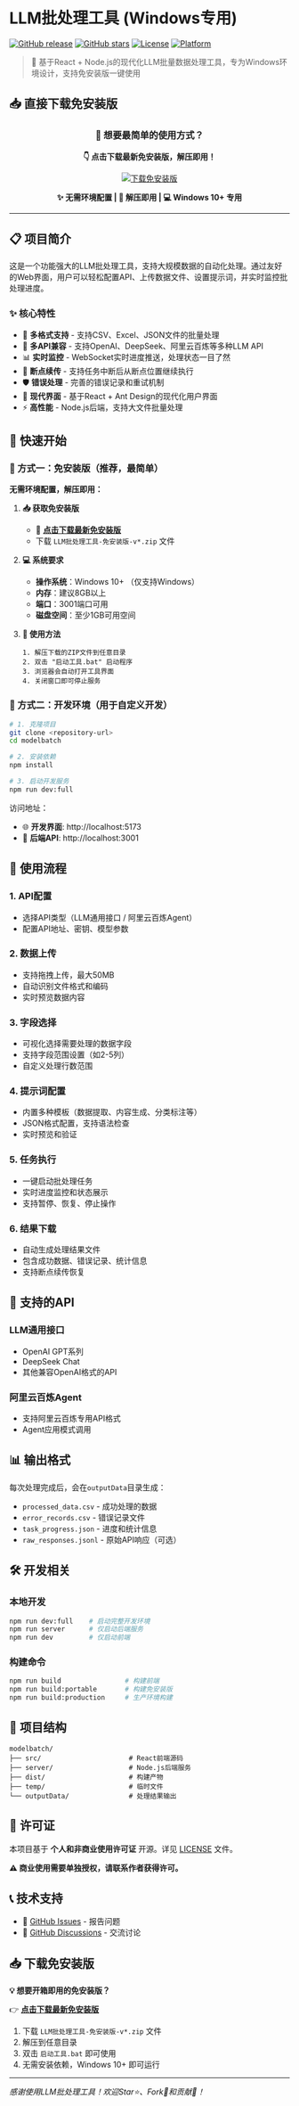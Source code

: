 # LLM批处理工具 (Windows专用)

[![GitHub release](https://img.shields.io/github/release/tomyzcf/modelbatch.svg)](https://github.com/tomyzcf/modelbatch/releases)
[![GitHub stars](https://img.shields.io/github/stars/tomyzcf/modelbatch.svg)](https://github.com/tomyzcf/modelbatch/stargazers)
[![License](https://img.shields.io/badge/license-Personal%20%26%20Non--Commercial-blue.svg)](LICENSE)
[![Platform](https://img.shields.io/badge/platform-Windows%2010%2B-blue.svg)]()

> 🚀 基于React + Node.js的现代化LLM批量数据处理工具，专为Windows环境设计，支持免安装版一键使用

## 📥 直接下载免安装版

<div align="center">

### 🎯 想要最简单的使用方式？

**👇 点击下载最新免安装版，解压即用！**

[![下载免安装版](https://img.shields.io/badge/下载免安装版-最新版本-brightgreen?style=for-the-badge&logo=download)](https://github.com/tomyzcf/modelbatch/releases/latest)

**✨ 无需环境配置 | 🚀 解压即用 | 💻 Windows 10+ 专用**

</div>

---

## 📋 项目简介

这是一个功能强大的LLM批处理工具，支持大规模数据的自动化处理。通过友好的Web界面，用户可以轻松配置API、上传数据文件、设置提示词，并实时监控批处理进度。

### ✨ 核心特性

- 🎯 **多格式支持** - 支持CSV、Excel、JSON文件的批量处理
- 🔌 **多API兼容** - 支持OpenAI、DeepSeek、阿里云百炼等多种LLM API
- 📊 **实时监控** - WebSocket实时进度推送，处理状态一目了然
- 💾 **断点续传** - 支持任务中断后从断点位置继续执行
- 🛡️ **错误处理** - 完善的错误记录和重试机制
- 🎨 **现代界面** - 基于React + Ant Design的现代化用户界面
- ⚡ **高性能** - Node.js后端，支持大文件批量处理

## 🚀 快速开始

### 🎯 方式一：免安装版（推荐，最简单）

**无需环境配置，解压即用：**

1. **📥 获取免安装版**
   - 🔗 **[点击下载最新免安装版](https://github.com/tomyzcf/modelbatch/releases/latest)** 
   - 下载 `LLM批处理工具-免安装版-v*.zip` 文件

2. **💻 系统要求**
   - **操作系统**：Windows 10+ （仅支持Windows）
   - **内存**：建议8GB以上
   - **端口**：3001端口可用
   - **磁盘空间**：至少1GB可用空间

3. **🚀 使用方法**
   ```
   1. 解压下载的ZIP文件到任意目录
   2. 双击 "启动工具.bat" 启动程序
   3. 浏览器会自动打开工具界面
   4. 关闭窗口即可停止服务
   ```

### 💾 方式二：开发环境（用于自定义开发）

```bash
# 1. 克隆项目
git clone <repository-url>
cd modelbatch

# 2. 安装依赖
npm install

# 3. 启动开发服务
npm run dev:full
```

访问地址：
- 🌐 **开发界面**: http://localhost:5173
- 🔧 **后端API**: http://localhost:3001

## 🎯 使用流程

### 1. API配置
- 选择API类型（LLM通用接口 / 阿里云百炼Agent）
- 配置API地址、密钥、模型参数

### 2. 数据上传
- 支持拖拽上传，最大50MB
- 自动识别文件格式和编码
- 实时预览数据内容

### 3. 字段选择
- 可视化选择需要处理的数据字段
- 支持字段范围设置（如2-5列）
- 自定义处理行数范围

### 4. 提示词配置
- 内置多种模板（数据提取、内容生成、分类标注等）
- JSON格式配置，支持语法检查
- 实时预览和验证

### 5. 任务执行
- 一键启动批处理任务
- 实时进度监控和状态展示
- 支持暂停、恢复、停止操作

### 6. 结果下载
- 自动生成处理结果文件
- 包含成功数据、错误记录、统计信息
- 支持断点续传恢复

## 🔌 支持的API

### LLM通用接口
- OpenAI GPT系列
- DeepSeek Chat
- 其他兼容OpenAI格式的API

### 阿里云百炼Agent
- 支持阿里云百炼专用API格式
- Agent应用模式调用

## 📊 输出格式

每次处理完成后，会在`outputData`目录生成：

- `processed_data.csv` - 成功处理的数据
- `error_records.csv` - 错误记录文件
- `task_progress.json` - 进度和统计信息
- `raw_responses.jsonl` - 原始API响应（可选）

## 🛠️ 开发相关

### 本地开发
```bash
npm run dev:full    # 启动完整开发环境
npm run server      # 仅启动后端服务
npm run dev         # 仅启动前端
```

### 构建命令
```bash
npm run build                # 构建前端
npm run build:portable       # 构建免安装版
npm run build:production     # 生产环境构建
```

## 📁 项目结构

```
modelbatch/
├── src/                      # React前端源码
├── server/                   # Node.js后端服务
├── dist/                     # 构建产物
├── temp/                     # 临时文件
└── outputData/               # 处理结果输出
```

## 📄 许可证

本项目基于 **个人和非商业使用许可证** 开源。详见 [LICENSE](./LICENSE) 文件。

**⚠️ 商业使用需要单独授权，请联系作者获得许可。**

## 📞 技术支持

- 🐛 [GitHub Issues](https://github.com/tomyzcf/modelbatch/issues) - 报告问题
- 💬 [GitHub Discussions](https://github.com/tomyzcf/modelbatch/discussions) - 交流讨论

## 📥 下载免安装版

**💡 想要开箱即用的免安装版？**

👉 **[点击下载最新免安装版](https://github.com/tomyzcf/modelbatch/releases/latest)** 

1. 下载 `LLM批处理工具-免安装版-v*.zip` 文件
2. 解压到任意目录
3. 双击 `启动工具.bat` 即可使用
4. 无需安装依赖，Windows 10+ 即可运行

---

*感谢使用LLM批处理工具！欢迎Star⭐、Fork🍴和贡献🤝！* 